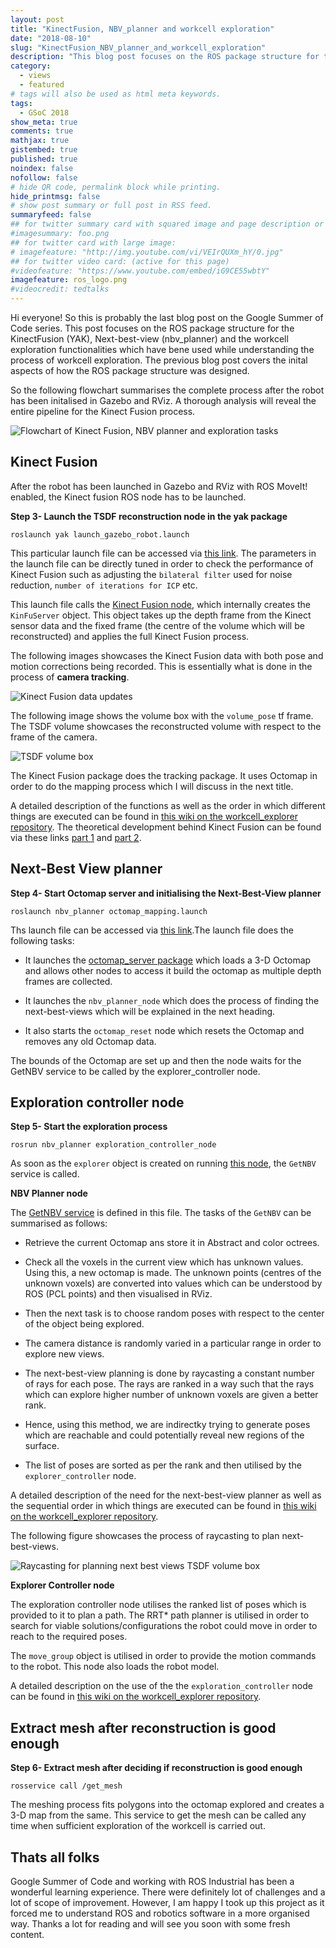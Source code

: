 ```yaml
---
layout: post
title: "KinectFusion, NBV_planner and workcell exploration"
date: "2018-08-10"
slug: "KinectFusion_NBV_planner_and_workcell_exploration"
description: "This blog post focuses on the ROS package structure for the KinectFusion (YAK), Next-best-view (nbv_planner) and the workcell exploration functionalities"
category: 
  - views
  - featured
# tags will also be used as html meta keywords.
tags:
  - GSoC 2018
show_meta: true
comments: true
mathjax: true
gistembed: true
published: true
noindex: false
nofollow: false
# hide QR code, permalink block while printing.
hide_printmsg: false
# show post summary or full post in RSS feed.
summaryfeed: false
## for twitter summary card with squared image and page description or page excerpt:
#imagesummary: foo.png
## for twitter card with large image:
# imagefeature: "http://img.youtube.com/vi/VEIrQUXm_hY/0.jpg"
## for twitter video card: (active for this page)
#videofeature: "https://www.youtube.com/embed/iG9CE55wbtY"
imagefeature: ros_logo.png
#videocredit: tedtalks
---
```


Hi everyone! So this is probably the last blog post on the Google Summer of Code series. This post focuses on the ROS package structure for the KinectFusion (YAK), Next-best-view (nbv_planner) and the workcell exploration functionalities which have bene used while understanding the process of workcell exploration. The previous blog post covers the inital aspects of how the ROS package structure was designed.

<!--more-->

So the following flowchart summarises the complete process after the robot has been initalised in Gazebo and RViz. A thorough analysis will reveal the entire pipeline for the Kinect Fusion process. 

![Flowchart of Kinect Fusion, NBV planner and exploration tasks](/images/10_8_2018/kf_flowchart.png)

## Kinect Fusion 

After the robot has been launched in Gazebo and RViz with ROS MoveIt! enabled, the Kinect fusion ROS node has to be launched.

**Step 3- Launch the TSDF reconstruction node in the yak package**

~~~
roslaunch yak launch_gazebo_robot.launch
~~~

This particular launch file can be accessed via [this link](https://github.com/aadityasaraiya/yak_edit/blob/master/yak/launch/launch_gazebo_robot.launch). The parameters in the launch file can be directly tuned in order to check the performance of Kinect Fusion such as adjusting the `bilateral filter` used for noise reduction, `number of iterations for ICP` etc. 

This launch file calls the [Kinect Fusion node](https://github.com/aadityasaraiya/yak_edit/blob/master/yak/src/kinfu_node.cpp), which internally creates the `KinFuServer` object. This object takes up the depth frame from the Kinect sensor data and the fixed frame (the centre of the volume which will be reconstructed) and applies the full Kinect Fusion process.  

The following images showcases the Kinect Fusion data with both pose and motion corrections being recorded. This is essentially what is done in the process of **camera tracking**. 

![Kinect Fusion data updates](/images/10_8_2018/kinfu_message.png)

The following image shows the volume box with the `volume_pose` tf frame. The TSDF volume showcases the reconstructed volume with respect to the frame of the camera. 

![TSDF volume box](/images/10_8_2018/tsdf_volume_box.png)

The Kinect Fusion package does the tracking package. It uses Octomap in order to do the mapping process which I will discuss in the next title. 

A detailed description of the functions as well as the order in which different things are executed can be found in [this wiki on the workcell_explorer repository](https://github.com/ros-industrial/workcell_explorer/wiki/Kinect-Fusion-node-summary). The theoretical development behind Kinect Fusion can be found via these links [part 1](https://aadityasaraiya.github.io//blog/2018/08/07/Kinect_Fusion_for_3-D_reconstruction_Part_1/) and [part 2](https://aadityasaraiya.github.io//blog/2018/08/08/Kinect_Fusion_for_3-D_reconstruction_Part_2/). 

## Next-Best View planner

**Step 4- Start Octomap server and initialising the Next-Best-View planner**

~~~
roslaunch nbv_planner octomap_mapping.launch
~~~

Ths launch file can be accessed via [this link](https://github.com/aadityasaraiya/yak_edit/blob/master/nbv_planner/launch/octomap_mapping.launch).The launch file does the following tasks:

+ It launches the [octomap_server package](http://wiki.ros.org/octomap_server) which loads a 3-D Octomap and allows other nodes to access it build the octomap as multiple depth frames are collected. 

+ It launches the `nbv_planner_node` which does the process of finding the next-best-views which will be explained in the next heading.

+ It also starts the `octomap_reset` node which resets the Octomap and removes any old Octomap data.

The bounds of the Octomap are set up and then the node waits for the GetNBV service to be called by the explorer_controller node.  

## Exploration controller node 



**Step 5- Start the exploration process**

~~~
rosrun nbv_planner exploration_controller_node
~~~

As soon as the `explorer` object is created on running [this node](https://github.com/aadityasaraiya/yak_edit/blob/master/nbv_planner/src/exploration_controller_node.cpp), the `GetNBV` service is called.

**NBV Planner node**

The [GetNBV service](https://github.com/aadityasaraiya/yak_edit/blob/master/nbv_planner/src/exploration_controller_node.cpp) is defined in this file. The tasks of the `GetNBV` can be summarised as follows:

+ Retrieve the current Octomap ans store it in Abstract and color octrees. 

+ Check all the voxels in the current view which has unknown values. Using this, a new octomap is made. The unknown points (centres of the unknown voxels) are converted into values which can be understood by ROS (PCL points) and then visualised in RViz.

+ Then the next task is to choose random poses with respect to the center of the object being explored.

+ The camera distance is randomly varied in a particular range in order to explore new views. 

+ The next-best-view planning is done by raycasting a constant number of rays for each pose. The rays are ranked in a way such that the rays which can explore higher number of unknown voxels are given a better rank. 

+ Hence, using this method, we are indirectky trying to generate poses which are reachable and could potentially reveal new regions of the surface. 

+ The list of poses are sorted as per the rank and then utilised by the `explorer_controller` node. 


A detailed description of the need for the next-best-view planner as well as the sequential order in which things are executed can be found in [this wiki on the workcell_explorer repository](https://github.com/ros-industrial/workcell_explorer/wiki/NBV-Planner-node-summary). 

The following figure showcases the process of raycasting to plan next-best-views.

![Raycasting for planning next best views TSDF volume box](/images/10_8_2018/raycasting.png )

**Explorer Controller node**

The exploration controller node utilises the ranked list of poses which is provided to it to plan a path. The RRT* path planner is utilised in order to search for viable solutions/configurations the robot could move in order to reach to the required poses. 

The `move_group` object is utilised in order to provide the motion commands to the robot. This node also loads the robot model. 

A detailed description on the use of the the `exploration_controller` node can be found in [this wiki on the workcell_explorer repository](https://github.com/ros-industrial/workcell_explorer/wiki/Exploration-controller-node-summary). 


## Extract mesh after reconstruction is good enough

**Step 6- Extract mesh after deciding if reconstruction is good enough**


~~~
rosservice call /get_mesh
~~~

The meshing process fits polygons into the octomap explored and creates a 3-D map from the same. This service to get the mesh can be called any time when sufficient exploration of the workcell is carried out. 


## Thats all folks

Google Summer of Code and working with ROS Industrial has been a wonderful learning experience. There were definitely lot of challenges and a lot of scope of improvement. However, I am happy I took up this project as it forced me to understand ROS and robotics software in a more organised way. Thanks a lot for reading and will see you soon with some fresh content. 


[^3]: [About]({{ site.url }}/about)


